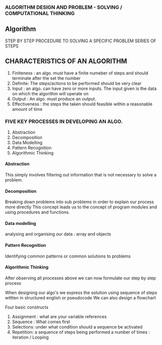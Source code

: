 ### ALGORITHM DESIGN AND PROBLEM - SOLVING /  COMPUTATIONAL THINKING 

## Algorithm 
STEP BY STEP PROCEDURE TO SOLVING A SPECIFIC PROBLEM 
SERIES OF STEPS 

## CHARACTERISTICS OF AN ALGORITHM 
1. Finiteness : an algo. must have a finite numeber of steps and should terminate after the set the number 
2. Definite: The steps/actions to be performed should be very clear 
3. Input :  an algo. can have zero or more inputs. The input given is the data on which the algorithm will operate on 
4. Output : An algo. must produce an output. 
5. Effectiveness : the steps the taken should feasible within a reasonable amount of time 

### FIVE KEY PROCESSES IN DEVELOPING AN ALGO. 
1. Abstraction 
2. Decomposition 
3. Data Modelling 
4. Pattern Recognition 
5. Algorithmic Thinking 

#### Abstraction 
This simply involves filtering out information that is not necessary to solve a problem.  

#### Decomposition 
Breaking down problems into sub problems in order to explain our process more directly
This concept leads us to the concept of program modules and using procedures and functions.  

#### Data modelling 
analysing and organising our data : array and objects 

#### Pattern Recognition 
Identifying common patterns or common solutions to problems 

#### Algorithmic Thinking 
After observing all processes above we can now formulate our step by step process 

<!-- Expressing Algorithms  -->
When designing our algo's we express the solution using sequence of steps wittten in structured english or pseudocode 
We can also design a flowchart 

Four basic constructs 
1. Assignment : what are your variable references 
2. Sequence : What comes first 
3. Selections:  under what condition should a sequence be activated 
4. Repetition: a sequence of steps being performed a number of times : iteration / Looping 
